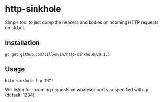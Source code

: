 # http-sinkhole

Simple tool to just dump the headers and bodies of incoming HTTP requests on stdout.

## Installation

```
go get github.com/lillesvin/http-sinkhole@v0.1.1
```

## Usage

```
http-sinkhole [-p INT]
```

Will listen for incoming requests on whatever port you specified with `-p` (default: 1234).

